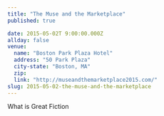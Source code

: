 ```yaml
---
title: "The Muse and the Marketplace"
published: true

date: 2015-05-02T 9:00:00.000Z
allday: false
venue: 
  name: "Boston Park Plaza Hotel"
  address: "50 Park Plaza"
  city-state: "Boston, MA"
  zip:
  link: "http://museandthemarketplace2015.com/"
slug: 2015-05-02-the-muse-and-the-marketplace
---
```

What is Great Fiction

